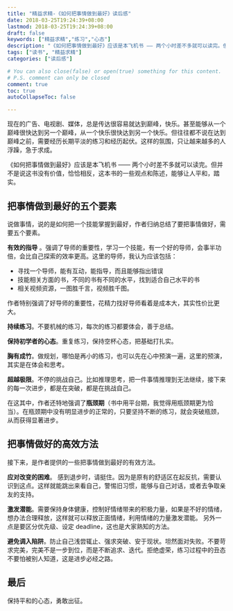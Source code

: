 ```yaml
---
title: "精益求精-《如何把事情做到最好》读后感"
date: 2018-03-25T19:24:39+08:00
lastmod: 2018-03-25T19:24:39+08:00
draft: false
keywords: ["精益求精","练习","心态"]
description: "《如何把事情做到最好》应该是本飞机书 —— 两个小时差不多就可以读完。但并不是说这书没有价值，恰恰相反，这本书的一些观点和陈述，能够让人平和，踏实"
tags: ["读书", "精益求精"]
categories: ["读后感"]

# You can also close(false) or open(true) something for this content.
# P.S. comment can only be closed
comment: true
toc: true
autoCollapseToc: false

---
```


现在的广告、电视剧、媒体，总是传达很容易就达到巅峰，快乐。甚至能够从一个巅峰很快达到另一个巅峰，从一个快乐很快达到另一个快乐。但往往都不说在达到巅峰之前，需要经历长期平淡的练习和经历起伏。这样的氛围，只让越来越多的人浮躁，急于求成。

《如何把事情做到最好》应该是本飞机书 —— 两个小时差不多就可以读完。但并不是说这书没有价值，恰恰相反，这本书的一些观点和陈述，能够让人平和，踏实。

## 把事情做到最好的五个要素
说做事情，说的是如何把一个技能掌握到最好，作者归纳总结了要把事情做好，需要五个要素。

**有效的指导** 。强调了导师的重要性，学习一个技能，有一个好的导师，会事半功倍，会比自己探索的效率更高。这里的导师，我认为应该包括：

* 寻找一个导师，能有互动，能指导，而且能够指出错误
* 技能相关方面的书，不同的书有不同的水平，找到适合自己水平的书
* 相关视频资源，一图胜千言，视频胜千图。

作者特别强调了好导师的重要性，花精力找好导师看着是成本大，其实性价比更大。

**持续练习**。不要机械的练习，每次的练习都要体会，善于总结。

**保持初学者的心态**。重复练习，保持空杯心态，把基础打扎实。

**胸有成竹**。做规划，哪怕是再小的练习，也可以先在心中预演一遍，这里的预演，其实是在体会和思考。

**超越极限**。不停的挑战自己。比如推理思考，把一件事情推理到无法继续，接下来的每一次进步，都是在突破，都是在挑战自己。

在这其中，作者还特地强调了**瓶颈期**（书中用平台期，我觉得用瓶颈期更为恰当）。在瓶颈期中没有明显进步的正常的，只要坚持不断的练习，就会突破瓶颈，从而获得显著进步。

## 把事情做好的高效方法
接下来，是作者提供的一些把事情做到最好的有效方法。

**应对改变的困难**。 感到退步时，请挺住。因为是原有的舒适区在起反抗，需要认识到这点。这样就能跳出来看自己，警惕旧习惯，能够与自己对话，或者去争取亲友的支持。

**激发潜能**。需要保持身体健康，控制好情绪带来的积极力量，如果是不好的情绪，想办法合理释放，这样就可以释放正面情绪，利用情绪的力量激发潜能。 另外一点是要区分优先级、设定 deadline，这也是大家熟知的方法。

**避免调入陷阱**。防止自己浅尝辄止、强求突破、安于现状。坦然面对失败。不要苛求完美，完美不是一步到位，而是不断追求、迭代。拒绝虚荣，练习过程中的丑态不要怕被别人知道，这是进步必经之路。

## 最后
保持平和的心态，勇敢出征。
